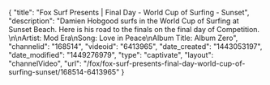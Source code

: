 {
    "title": "Fox Surf Presents | Final Day - World Cup of Surfing -  Sunset",
    "description": "Damien Hobgood surfs in the World Cup of Surfing at Sunset Beach. Here is his road to the finals on the final day of Competition. \n\nArtist: Mod Era\nSong: Love in Peace\nAlbum Title: Album Zero",
    "channelid": "168514",
    "videoid": "6413965",
    "date_created": "1443053197",
    "date_modified": "1449276979",
    "type": "captivate",
    "layout": "channelVideo",
    "url": "\/fox\/fox-surf-presents-final-day-world-cup-of-surfing-sunset\/168514-6413965"
}